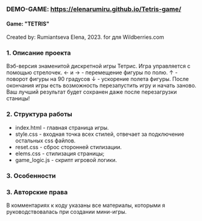 ### DEMO-GAME: https://elenarumiru.github.io/Tetris-game/

#### Game: "TETRIS"
Created by: Rumiantseva Elena, 2023.
for для Wildberries.com

### 1. Описание проекта
Вэб-версия знаменитой дискретной игры Тетрис.
Игра управляется  с помощью стрелочек.
← и → - перемещение фигуры по полю.
↑ - поворот фигуры на 90 градусов
↓ - ускорение полета фигуры.
После окончания игры есть возможность перезапустить игру и начать заново.
Ваш лучший результат будет сохранен даже после перезагрузки станицы!

### 2. Структура работы
- index.html - главная страница игры.
- style.css - входная точка всех стилей, отвечает за подключение остальных css файлов.
- reset.css - сброс сторонней стилизации.
- elems.css - стилизация страницы;
- game_logic.js - скрипт игровой логики.

### 3. Особенности

### 3. Авторские права
В комментариях к коду указаны все материалы, которыми я руководствовалась при создании мини-игры.